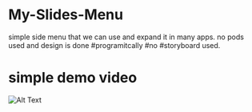 # My-Slides-Menu

simple side menu that we can use and expand it in many apps.
no pods used and design is done #programitcally #no #storyboard used.

# simple demo video

![Alt Text](https://j.gifs.com/OMX9np.gif)
